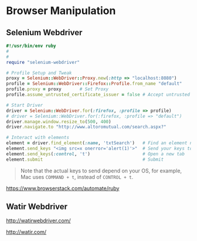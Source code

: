 # Browser Manipulation 




## Selenium Webdriver


```ruby
#!/usr/bin/env ruby
#
#
require "selenium-webdriver"

# Profile Setup and Tweak 
proxy = Selenium::WebDriver::Proxy.new(:http => "localhost:8080")
profile = Selenium::WebDriver::Firefox::Profile.from_name "default"
profile.proxy = proxy		# Set Proxy
profile.assume_untrusted_certificate_issuer = false	# Accept untrusted SSL certificates 

# Start Driver 
driver = Selenium::WebDriver.for(:firefox, :profile => profile)         # Start firefox driver with specified profile
# driver = Selenium::WebDriver.for(:firefox, :profile => "default")     # Use this line if just need a current profile and no need to setup or tweak your profile
driver.manage.window.resize_to(500, 400)                                # Set Browser windows size
driver.navigate.to "http://www.altoromutual.com/search.aspx?"           # The URL to navigate 

# Interact with elements
element = driver.find_element(:name, 'txtSearch')   # Find an element named 'txtSearch'
element.send_keys "<img src=x onerror='alert(1)'>"  # Send your keys to element
element.send_keys(:control, 't')                    # Open a new tab
element.submit                                      # Submit 
```


> Note that the actual keys to send depend on your OS, for example, Mac uses `COMMAND + t`, instead of `CONTROL + t`.





https://www.browserstack.com/automate/ruby





## Watir Webdriver
http://watirwebdriver.com/

http://watir.com/
